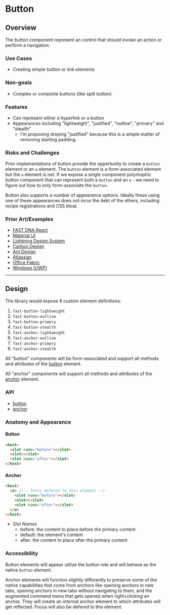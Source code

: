 # Button

## Overview

The button component represent an control that should invoke an action or perform a navigation.

### Use Cases
- Creating simple button or link elements

### Non-goals
- Complex or compisite buttons (like split button)
  
### Features
- Can represent either a hyperlink or a button
- Appearances including "lightweight", "justified", "outline", "primary" and "stealth"
  - I'm proposing droping "justified" because this is a simple matter of removing starting padding.

### Risks and Challenges

Prior implementations of button provide the oppertunity to create a `button` element or an `a` element. The `button` element is a form-associated element but the `a` element is not. If we expose a single component polymophic button component that can represent both a `button` and an `a` - we need to figure out how to only form-associate the `button`.

Button also supports a number of appearance options. Ideally these using one of these appearances does not incur the debt of the others, including recipe registrations and CSS bloat.

### Prior Art/Examples
- [FAST DNA React](https://explore.fast.design/components/button)
- [Material UI](https://material-ui.com/components/buttons/)
- [Lightning Design System](https://www.lightningdesignsystem.com/components/buttons/)
- [Carbon Design](https://www.carbondesignsystem.com/components/button/code)
- [Ant Design](https://ant.design/components/button/)
- [Atlassian](https://atlaskit.atlassian.com/packages/core/button)
- [Office Fabric](https://developer.microsoft.com/en-us/fabric#/controls/web/button)
- [Windows (UWP)](https://docs.microsoft.com/en-us/windows/uwp/design/controls-and-patterns/buttons)

---

## Design
The library would expose 8 custom element definitions: 
1. `fast-button-lightweight`
2. `fast-button-outline`
3. `fast-button-primary`
4. `fast-button-stealth`
5. `fast-anchor-lightweight`
6. `fast-anchor-outline`
7. `fast-anchor-primary`
8. `fast-anchor-stealth`

All "button" components will be form-associated and support all methods and attributes of the [button](https://developer.mozilla.org/en-US/docs/Web/HTML/Element/button) element.

All "anchor" components will support all methods and attributes of the [anchor](https://developer.mozilla.org/en-US/docs/Web/HTML/Element/a) element.

### API
- [button]([button](https://developer.mozilla.org/en-US/docs/Web/HTML/Element/button))
- [anchor](https://developer.mozilla.org/en-US/docs/Web/HTML/Element/a)


### Anatomy and Appearance
#### Button
```html
<host>
  <slot name="before"></slot>
  <slot></slot>
  <slot name="after"></slot>
</host>
```
#### Anchor
```html
<host>
  <a> <!-- focus defered to this element -->
    <slot name="before"></slot>
    <slot></slot>
    <slot name="after"></slot>
  </a>
</host>
```

- *Slot Names*
  - before: the content to place before the primary content
  - default: the element's content
  - after: the content to place after the primary content

### Accessibility
Button elements will appear utilize the button role and will behave as the native `button` element.

Anchor elements will function slightly differently to preserve some of the native capabilities that come from anchors like opening anchors in new tabs, opening anchors in new tabs without navigating to them, and the augmented command menu that gets opened when right+clicking an anchor. They will create an *internal* anchor element to which attributes will get reflected. Focus will also be defered to this element.